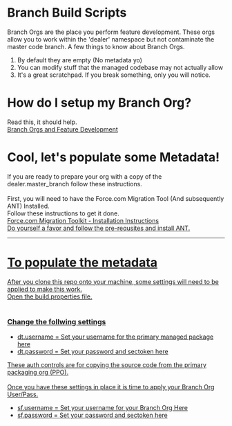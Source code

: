 # Branch Build Scripts
Branch Orgs are the place you perform feature development.  These orgs allow you to work within the 'dealer' namespace but not contaminate the master code branch.  A few things to know about Branch Orgs.

1) By default they are empty (No metadata yo)<br />
2) You can modify stuff that the managed codebase may not actually allow<br/>
3) It's a great scratchpad.  If you break something, only you will notice.<br/>

# How do I setup my Branch Org?
Read this, it should help.<br />
<a href="https://dealerteam-prod.mindtouch.us/Internal_Procedures/Feature_Lifecycle/Development/Branch_Org_-_Feature_Branch" target="_blank">Branch Orgs and Feature Development</a>

# Cool, let's populate some Metadata!
If you are ready to prepare your org with a copy of the dealer.master_branch follow these instructions. <br /><br />
First, you will need to have the Force.com Migration Tool (And subsequently ANT) Installed.<br />
Follow these instructions to get it done.<br />
<a href="https://developer.salesforce.com/docs/atlas.en-us.200.0.daas.meta/daas/forcemigrationtool_install.htm" target="_blank">Force.com Migration Toolkit - Installation Instructions<br />
Do yourself a favor and follow the pre-requsites and install ANT.
<hr />

# To populate the metadata
After you clone this repo onto your machine, some settings will need to be applied to make this work.<br />
Open the build.properties file. <br /><br />
<h3>Change the follwing settings</h3>
<ul>
  <li>dt.username = <username> Set your username for the primary managed package here</li>
  <li>dt.password = <password|sectoken> Set your password and sectoken here</li>
</ul>
These auth controls are for copying the source code from the primary packaging org (PPO).
<br />
<br />
Once you have these settings in place it is time to apply your Branch Org User/Pass.
<br />
<ul>
  <li>sf.username = <username> Set your username for your Branch Org Here</li>
  <li>sf.password = <password|sectoken> Set your password and sectoken here</li>
</ul>
